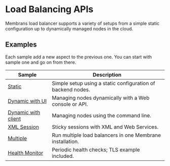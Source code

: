 # Load Balancing APIs

Membrans load balancer supports a variety of setups from a simple static configuration up to dynamically managed nodes in the cloud.

## Examples

Each sample add a new aspect to the previous one. You can start with sample one and go on from there.

| Sample                                             | Description                                                 |
|----------------------------------------------------|-------------------------------------------------------------|
| [Static](1-static#simple-static-api-load-balancer) | Simple setup using a static configuration of backend nodes. |
| [Dynamic with UI](2-dynamic)                       | Managing nodes dynamically with a Web console or API.       |
| [Dynamic with client](3-client)                    | Managing nodes using the command line.                      |
| [XML Session](4-xml-session)                       | Sticky sessions with XML and Web Services.                  |
| [Multiple](5-multiple)                             | Run multiple load balancers in one Membrane installation.   |
| [Health Monitor](6-health-monitor)                 | Periodic health checks; TLS example included.               |


